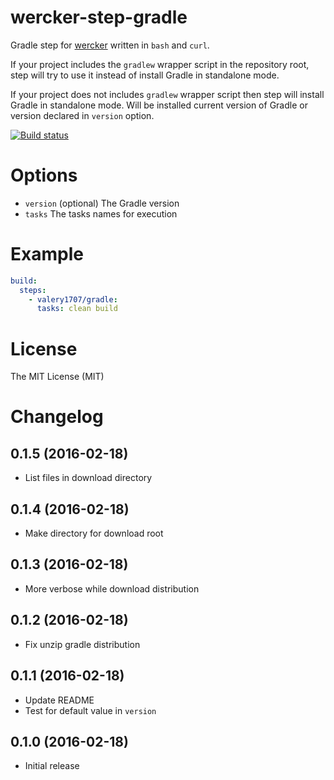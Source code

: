 # wercker-step-gradle
Gradle step for [wercker](https://app.wercker.com/) written in `bash` and `curl`.

If your project includes the `gradlew` wrapper script in the repository root, step will try to use it instead of install Gradle in standalone mode.

If your project does not includes `gradlew` wrapper script then step will install Gradle in standalone mode. Will be installed current version of Gradle or version declared in `version` option.

[![Build status](https://app.wercker.com/status/4b61fe011e8423699ced63c2d90c5cce/m/master)](https://app.wercker.com/project/bykey/4b61fe011e8423699ced63c2d90c5cce)

# Options

- `version` (optional) The Gradle version
- `tasks` The tasks names for execution

# Example

```yaml
build:
  steps:
    - valery1707/gradle:
      tasks: clean build
```

# License

The MIT License (MIT)

# Changelog

## 0.1.5 (2016-02-18)

- List files in download directory

## 0.1.4 (2016-02-18)

- Make directory for download root

## 0.1.3 (2016-02-18)

- More verbose while download distribution

## 0.1.2 (2016-02-18)

- Fix unzip gradle distribution

## 0.1.1 (2016-02-18)

- Update README
- Test for default value in `version`

## 0.1.0 (2016-02-18)

- Initial release
